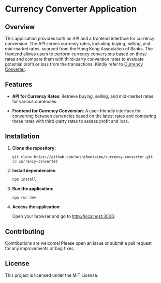 # Currency Converter Application

## Overview

This application provides both an API and a frontend interface for currency conversion. The API serves currency rates, including buying, selling, and mid-market rates, sourced from the Hong Kong Association of Banks. The frontend allows users to perform currency conversions based on these rates and compare them with third-party conversion rates to evaluate potential profit or loss from the transactions. Kindly refer to [Currency Converter](https://currency-converter-3ti.pages.dev/).

## Features

- **API for Currency Rates**: Retrieve buying, selling, and mid-market rates for various currencies.

- **Frontend for Currency Conversion**: A user-friendly interface for converting between currencies based on the latest rates and comparing these rates with third-party rates to assess profit and loss.

## Installation

1. **Clone the repository:**

    ```bash
    git clone https://github.com/sushihentaime/currency-converter.git
    cd currency-converter
    ```

2. **Install dependencies:**

    ```bash
    npm install
    ```

3. **Run the application:**

    ```bash
    npm run dev
    ```

4. **Access the application:**

    Open your browser and go to [http://localhost:3000](http://localhost:3000).

## Contributing

Contributions are welcome! Please open an issue or submit a pull request for any improvements or bug fixes.

## License

This project is licensed under the MIT License.
